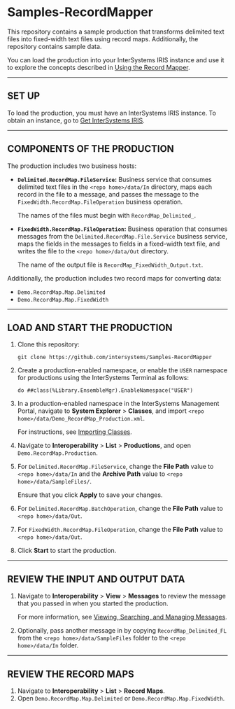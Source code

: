 # Samples-RecordMapper
This repository contains a sample production that transforms delimited text files into fixed-width text files using record maps. Additionally, the repository contains sample data. 

You can load the production into your InterSystems IRIS instance and use it to explore the concepts described in [Using the Record Mapper](https://docs.intersystems.com/irislatest/csp/docbook/DocBook.UI.Page.cls?KEY=EGDV_recmap).

---

## SET UP
To load the production, you must have an InterSystems IRIS instance. To obtain an instance, go to [Get InterSystems IRIS](https://learning.intersystems.com/course/view.php?name=Get%20InterSystems%20IRIS).

---

## COMPONENTS OF THE PRODUCTION

The production includes two business hosts:
- **`Delimited.RecordMap.FileService`:** Business service that consumes delimited text files in the `<repo home>/data/In` directory, maps each record in the file to a message, and passes the message to the `FixedWidth.RecordMap.FileOperation` business operation. 

	The names of the files must begin with `RecordMap_Delimited_`.
	
- **`FixedWidth.RecordMap.FileOperation`:** Business operation that consumes messages from the `Delimited.RecordMap.File.Service` business service, maps the fields in the messages to fields in a fixed-width text file, and writes the file to the `<repo home>/data/Out` directory. 

	The name of the output file is `RecordMap_FixedWidth_Output.txt`.

Additionally, the production includes two record maps for converting data:
- `Demo.RecordMap.Map.Delimited`
- `Demo.RecordMap.Map.FixedWidth`

---

## LOAD AND START THE PRODUCTION 
1) Clone this repository: 

	`git clone https://github.com/intersystems/Samples-RecordMapper`
	
2) Create a production-enabled namespace, or enable the `USER` namespace for productions using the InterSystems Terminal as follows:

	`do ##class(%Library.EnsembleMgr).EnableNamespace("USER")`
	
3) In a production-enabled namespace in the InterSystems Management Portal, navigate to **System Explorer** > **Classes**, and import `<repo home>/data/Demo_RecordMap_Production.xml`.

	For instructions, see [Importing Classes](https://docs.intersystems.com/irislatest/csp/docbook/DocBook.UI.Page.cls?KEY=ACLS_import).
	
4) Navigate to **Interoperability** > **List** > **Productions**, and open `Demo.RecordMap.Production`.
5) For `Delimited.RecordMap.FileService`, change the **File Path** value to `<repo home>/data/In` and the **Archive Path** value to `<repo home>/data/SampleFiles/`. 
	
	Ensure that you click **Apply** to save your changes.
	
6) For `Delimited.RecordMap.BatchOperation`, change the **File Path** value to `<repo home>/data/Out`. 
7) For `FixedWidth.RecordMap.FileOperation`, change the **File Path** value to `<repo home>/data/Out`.
6) Click **Start** to start the production.
 
---

## REVIEW THE INPUT AND OUTPUT DATA
 
1) Navigate to **Interoperability** > **View** > **Messages** to review the message that you passed in when you started the production.

	For more information, see [Viewing, Searching, and Managing Messages](https://docs.intersystems.com/irislatest/csp/docbook/Doc.View.cls?KEY=EMONITOR_message).
	
2) Optionally, pass another message in by copying `RecordMap_Delimited_FL` from the `<repo home>/data/SampleFiles` folder to the `<repo home>/data/In` folder.

---

## REVIEW THE RECORD MAPS
1) Navigate to **Interoperability** > **List** > **Record Maps**.
2) Open `Demo.RecordMap.Map.Delimited` or `Demo.RecordMap.Map.FixedWidth`.